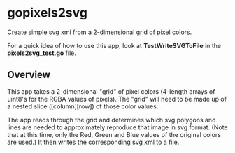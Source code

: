 # gopixels2svg

Create simple svg xml from a 2-dimensional grid of pixel colors.

For a quick idea of how to use this app, look at **TestWriteSVGToFile** in the **pixels2svg_test.go** file.
 
## Overview ##
This app takes a 2-dimensional "grid" of pixel colors (4-length arrays of uint8's for the RGBA values of pixels). 
The "grid" will need to be made up of a nested slice ([column][row]) of those color values.

The app reads through the grid and determines which svg polygons and lines are needed to approximately reproduce 
that image in svg format. (Note that at this time, only the Red, Green and Blue values of the original colors are used.)
It then writes the corresponding svg xml to a file.



